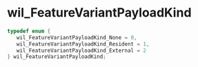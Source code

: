 # wil_FeatureVariantPayloadKind

```C
typedef enum {
   wil_FeatureVariantPayloadKind_None = 0,
   wil_FeatureVariantPayloadKind_Resident = 1,
   wil_FeatureVariantPayloadKind_External = 2
} wil_FeatureVariantPayloadKind;
```
